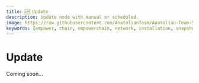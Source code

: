 ```yaml
---
title: 🆙 Update
description: Update node with manual or scheduled.
image: https://raw.githubusercontent.com/AnatolianTeam/Anatolian-Team-Services/main/docs/Mainnet/Cosmos-Ecosystem/empowerchain/img/Empower-Service-Cover.jpg
keywords: [empower, chain, empowerchain, network, installation, snapshot, statesync, update]
---
```


# Update

Coming soon...